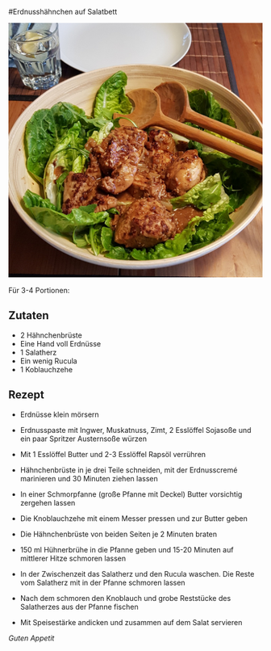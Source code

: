 #Erdnusshähnchen auf Salatbett

![img](imgs/Erdnusshaehnchen_auf_Salatbett.jpg)

Für 3-4 Portionen:

## Zutaten
- 2 Hähnchenbrüste
- Eine Hand voll Erdnüsse
- 1 Salatherz
- Ein wenig Rucula
- 1 Koblauchzehe

## Rezept
- Erdnüsse klein mörsern

- Erdnusspaste mit Ingwer, Muskatnuss, Zimt, 2 Esslöffel Sojasoße und ein paar Spritzer Austernsoße würzen

- Mit 1 Esslöffel Butter und 2-3 Esslöffel Rapsöl verrühren

- Hähnchenbrüste in je drei Teile schneiden, mit der Erdnusscremé marinieren und 30 Minuten ziehen lassen

- In einer Schmorpfanne (große Pfanne mit Deckel) Butter vorsichtig zergehen lassen 

- Die Knoblauchzehe mit einem Messer pressen und zur Butter geben

- Die Hähnchenbrüste von beiden Seiten je 2 Minuten braten

- 150 ml Hühnerbrühe in die Pfanne geben und 15-20 Minuten auf mittlerer Hitze schmoren lassen

- In der Zwischenzeit das Salatherz und den Rucula waschen. Die Reste vom Salatherz mit in der Pfanne schmoren lassen

- Nach dem schmoren den Knoblauch und grobe Reststücke des Salatherzes aus der Pfanne fischen

- Mit Speisestärke andicken und zusammen auf dem Salat servieren

*Guten Appetit*
